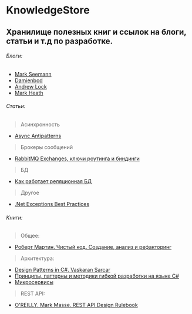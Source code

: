 # KnowledgeStore
## Хранилище полезных книг и ссылок на блоги, статьи и т.д по разработке.
###### Блоги:
- [Mark Seemann](http://blog.ploeh.dk/)
- [Damienbod](http://damienbod.com/)
- [Andrew Lock](https://andrewlock.net/)
- [Mark Heath](https://markheath.net/)
###### Статьи:
> Асинхронность
- [Async Antipatterns](https://markheath.net/post/async-antipatterns)
> Брокеры сообщений
- [RabbitMQ Exchanges, ключи роутинга и биндинги](https://thewebland.net/development/devops/rabbitmq/exchanges-routing-kyes-and-bindingi/)
> БД
- [Как работает реляционная БД](https://habr.com/ru/company/mailru/blog/266811/)
>Другое
- [.Net Exceptions Best Practices](https://medium.com/@mincasoft/net-exceptions-best-practices-2dc8487d043f)

###### Книги:
> Общее:
- [Роберт Мартин. Чистый код. Создание, анализ и рефакторинг](https://www.ozon.ru/context/detail/id/5011068/)
> Архитектура:
- [Design Patterns in C#. Vaskaran Sarcar](http://www.allitebooks.com/design-patterns-in-c/)
- [Принципы, паттерны и методики гибкой разработки на языке C#](https://www.ozon.ru/context/detail/id/5800704/)
- [Микросервисы](https://microservices.io/index.html)
> REST API:
- [O'REILLY. Mark Masse. REST API Design Rulebook](https://www.amazon.com/REST-Design-Rulebook-Mark-Masse/dp/1449310508)
